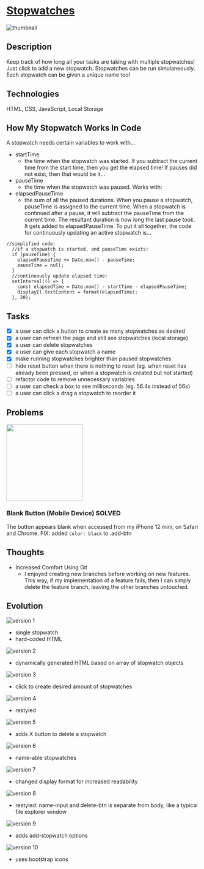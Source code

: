 # [Stopwatches](https://stopwatches.netlify.app/)

![thumbnail](./github_images/versions/v10.png)

## Description

Keep track of how long all your tasks are taking with multiple stopwatches! Just click to add a new stopwatch. Stopwatches can be run simulaneously. Each stopwatch can be given a unique name too!

## Technologies

HTML, CSS, JavaScript, Local Storage

## How My Stopwatch Works In Code

A stopwatch needs certain variables to work with...

- startTime
  - the time when the stopwatch was started. If you subtract the current time from the start time, then you get the elapsed time! If pauses did not exist, then that would be it...
- pauseTime
  - the time when the stopwatch was paused. Works with:
- elapsedPauseTime
  - the sum of all the paused durations. When you pause a stopwatch, pauseTime is assigned to the current time. When a stopwatch is continued after a pause, it will subtract the pauseTime from the current time. The resultant duration is how long the last pause took. It gets added to elapsedPauseTime.
    To put it all together, the code for continuously updating an active stopwatch is...

```
//simplified code:
  //if a stopwatch is started, and pauseTime exists:
  if (pauseTime) {
    elapsedPauseTime += Date.now() - pauseTime;
    pauseTime = null;
  }
  //continuously update elapsed time:
  setInterval(() => {
    const elapsedTime = Date.now() - startTime - elapsedPauseTime;
    displayEl.textContent = format(elapsedTime);
  }, 20);
```

## Tasks

- [x] a user can click a button to create as many stopwatches as desired
- [x] a user can refresh the page and still see stopwatches (local storage)
- [x] a user can delete stopwatches
- [x] a user can give each stopwatch a name
- [x] make running stopwatches brighter than paused stopwatches
- [ ] hide reset button when there is nothing to reset (eg. when reset has already been pressed, or when a stopwatch is created but not started)
- [ ] refactor code to remove unnecessary variables
- [ ] a user can check a box to see milliseconds (eg. 56.4s instead of 56s)
- [ ] a user can click a drag a stopwatch to reorder it

## Problems

<img src="https://user-images.githubusercontent.com/77288642/168978674-7f5c7762-36c2-4ca5-91bc-de17b0f5ab92.jpg" width="200">

### Blank Button (Mobile Device) SOLVED

The button appears blank when accessed from my iPhone 12 mini, on Safari and Chrome.
FIX: added `color: black` to .add-btn

## Thoughts

- Increased Comfort Using Git
  - I enjoyed creating new branches before working on new features. This way, if my implementation of a feature fails, then I can simply delete the feature branch, leaving the other branches untouched.

## Evolution

![version 1](./github_images/versions/v1.png)

- single stopwatch
- hard-coded HTML

![version 2](./github_images/versions/v2.png)

- dynamically generated HTML based on array of stopwatch objects

![version 3](./github_images/versions/v3.png)

- click to create desired amount of stopwatches

![version 4](./github_images/versions/v4.png)

- restyled

![version 5](./github_images/versions/v5.png)

- adds X button to delete a stopwatch

![version 6](./github_images/versions/v6.png)

- name-able stopwatches

![version 7](./github_images/versions/v7.png)

- changed display format for increased readability

![version 8](./github_images/versions/v8.png)

- restyled: name-input and delete-btn is separate from body, like a typical file explorer window

![version 9](./github_images/versions/v9.png)

- adds add-stopwatch options

![version 10](./github_images/versions/v10.png)

- uses bootstrap icons
